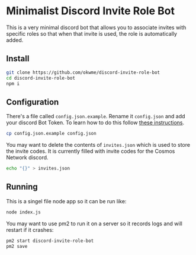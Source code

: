 # Minimalist Discord Invite Role Bot
This is a very minimal discord bot that allows you to associate invites with specific roles so that when that invite is used, the role is automatically added.

## Install
```sh
git clone https://github.com/okwme/discord-invite-role-bot
cd discord-invite-role-bot
npm i
```

## Configuration
There's a file called `config.json.example`. Rename it `config.json` and add your discord Bot Token. To learn how to do this follow [these instructions](https://www.digitalocean.com/community/tutorials/how-to-build-a-discord-bot-with-node-js).
```sh
cp config.json.example config.json
```
You may want to delete the contents of `invites.json` which is used to store the invite codes. It is currently filled with invite codes for the Cosmos Network discord.
```sh
echo "{}" > invites.json
```

## Running
This is a singel file node app so it can be run like:
```sh
node index.js
```
You may want to use pm2 to run it on a server so it records logs and will restart if it crashes:
```sh
pm2 start discord-invite-role-bot
pm2 save
```